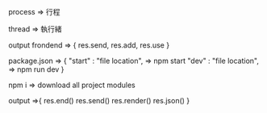 process
=> 行程

thread
=> 執行緒

output frondend
=> {
    res.send,
    res.add,
    res.use
}

package.json
=> {
    "start" : "file location",
        => npm start 
    "dev" : "file location",
        => npm run dev
}

npm i 
=> download all project modules

output
=>{
    res.end()
    res.send()
    res.render()
    res.json()
}